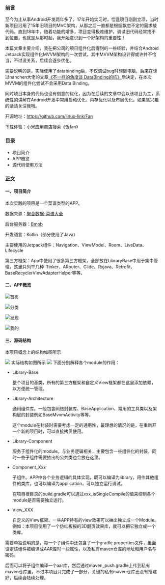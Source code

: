 ### 前言
至今为止从事Android开发两年多了，17年开始实习时，恰逢项目刚刚立项，当时新项目沿用了15年旧项目的MVC架构，从那之后一直都是根据飘忽不定的需求敲代码。直到18年中，随着功能的增多，项目变得极难维护，调试旧代码经常找不到位置，也就是从那时起，我开始意识到一个好架构的重要性！

本篇文章主要介绍，我在把公司的项目组件化后得到的一些经验，并结合Android Jetpack实现组件化MVVM架构的一次尝试，其中MVVM架构设计得或许并不恰当，不过没关系，后续会逐步优化。

需要说明的是，实际使用了databinding后，不仅调试bug时想砸电脑，后来在读过nanchen大佬的文章[《不一样的角度谈 DataBinding的坑》](https://dwz.cn/s5KjNQQJ)后决定，在本次MVVM的组件化尝试不会采用Data Binding。

同时项目本身的代码也没有刻意的优化，因为在后续的文章中会以该项目为主，系统性的讲解在Android开发中常用启动优化、内存优化以及布局优化。如果感兴趣的话请关注我哦。

开源地址：https://github.com/linux-link/Fan

下载体验：小米应用商店搜索《饭fan》

### 目录
* 项目简介
* APP概览
* 源代码使用方法

### 正文
#### 一、项目简介
本次实践的项目是一个菜谱类型的APP。

数据来源：[聚合数据-菜谱大全](https://www.juhe.cn/docs/api/id/46)

后台服务器：[Bmob](https://www.bmob.cn/)

开发语言：Kotlin（部分使用了Java）

主要使用的Jetpack组件：Navigation、ViewModel、Room、LiveData、Lifecycle

第三方框架：App中使用了很多第三方框架，全部放在LibraryBase中用于集中管理，这里只列举几种-Tinker、ARouter、Glide、Rxjava、Retrofit、BaseRecyclerViewAdapterHelper等等。


#### 二、APP概览

![首页](https://user-gold-cdn.xitu.io/2019/7/28/16c345d37d4c94f6?w=500&h=889&f=png&s=461247)

![分类](https://user-gold-cdn.xitu.io/2019/7/28/16c345bd53d20019?w=500&h=889&f=png&s=77918)

![发现](https://user-gold-cdn.xitu.io/2019/7/28/16c345c2d86a37c5?w=500&h=889&f=png&s=565595)

![我的](https://user-gold-cdn.xitu.io/2019/7/28/16c345e1997529f0?w=500&h=889&f=png&s=114420)

#### 三、源码结构
本项目概念上的结构如图所示


![](https://user-gold-cdn.xitu.io/2019/7/28/16c3457be63da8bf?w=1216&h=1240&f=png&s=102441)
实际结构如图所示
![](https://user-gold-cdn.xitu.io/2019/7/27/16c341b6e1bde7df?w=646&h=1110&f=png&s=135035)
下面分别解释各个module的作用：

* Library-Base

    整个项目的基类，所有的第三方框架和自定义View框架都在这里添加依赖，以方便统一管理。
* Library-Architecture
    
    通用组件库。一般包含网络封装库、BaseApplication、常用的工具类以及架构层的封装例如BaseMvvmActivity等等。
    
    这个module在封装时需要考虑一定的通用性，最理想的情况的是，在重新开一个新的项目时，可以直接拷贝使用。
* Library-Component

    服务于组件化的module。与业务逻辑相关，主要包含一些组件化的封装，同时一些子组件需要抽出的公共类也会放在这里。
* Component_Xxx

    子组件。APP中各个业务逻辑的具体实现，既可以编译为library，用作其他组件的类库，也可以编译为application，可以独立运行调试。
    
    在项目根目录的build.gradle可以通过xxx_isSingleCompile的值来控制各个module是否需要独立运行。
    
* View_XXX
    
    自定义的View框架。一些APP特有的view效果可以抽出独立成一个Module。例如：本项目使用了一个仿红板报的3D翻页效果库，就可以把它独立成一个类库。
    
需要单独说明的是，每一个子组件中还包含了一个gradle.properties文件，里面设定该组件被编译成AAR库时一些属性，以及私有maven仓库的地址和用户名与密码。

后面可以将子组件编译一个aar库，然后通过maven_push.gradle上传到私有maven仓库里，不过本项目只完成了一部分，关键的私有maven仓库还没有搭建好，后续会陆续处理。
    